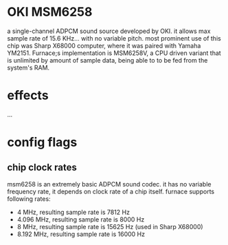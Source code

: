 # OKI MSM6258

a single-channel ADPCM sound source developed by OKI. it allows max sample rate of 15.6 KHz... with no variable pitch. most prominent use of this chip was Sharp X68000 computer, where it was paired with Yamaha YM2151.
Furnace;s implementation is MSM6258V, a CPU driven variant that is unlimited by amount of sample data, being able to to be fed from the system's RAM.

# effects

...
# config flags

## chip clock rates

msm6258 is an extremely basic ADPCM sound codec. it has no variable frequency rate, it depends on clock rate of a chip itself. furnace supports following rates:

- 4 MHz, resulting sample rate is 7812 Hz
- 4.096 MHz, resulting sample rate is 8000 Hz
- 8 MHz, resulting sample rate is 15625 Hz (used in Sharp X68000)
- 8.192 MHz, resulting sample rate is 16000 Hz
